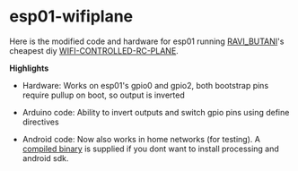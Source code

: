# esp01-wifiplane

Here is the modified code and hardware for esp01 running [RAVI_BUTANI](https://www.instructables.com/member/RAVI_BUTANI/)'s cheapest diy [WIFI-CONTROLLED-RC-PLANE](https://www.instructables.com/id/WIFI-CONTROLLED-RC-PLANE/).

**Highlights**

* Hardware: Works on esp01's gpio0 and gpio2, both bootstrap pins require pullup on boot, so output is inverted

* Arduino code: Ability to invert outputs and switch gpio pins using define directives

* Android code: Now also works in home networks (for testing). A [compiled binary](ProcessingAndroidApp/wifiplane.apk) is supplied if you dont want to install processing and android sdk.
